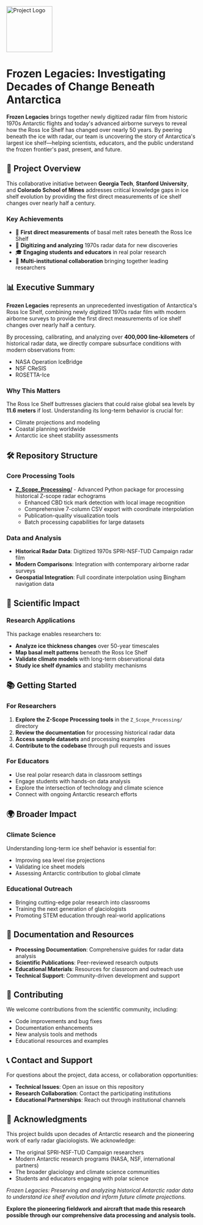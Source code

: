 <p align="left">
  <img src="Z_Scope_Processing/docs/logo-echo-explore-combine-wbg.png" alt="Project Logo" height="120">
  <span style="font-size:2em; vertical-align: middle;"></span>
</p>

# Frozen Legacies: Investigating Decades of Change Beneath Antarctica

**Frozen Legacies** brings together newly digitized radar film from historic 1970s Antarctic flights and today's advanced airborne surveys to reveal how the Ross Ice Shelf has changed over nearly 50 years. By peering beneath the ice with radar, our team is uncovering the story of Antarctica's largest ice shelf—helping scientists, educators, and the public understand the frozen frontier's past, present, and future.

## 🚀 Project Overview

This collaborative initiative between **Georgia Tech**, **Stanford University**, and **Colorado School of Mines** addresses critical knowledge gaps in ice shelf evolution by providing the first direct measurements of ice shelf changes over nearly half a century.

### Key Achievements

- 🎯 **First direct measurements** of basal melt rates beneath the Ross Ice Shelf
- 📼 **Digitizing and analyzing** 1970s radar data for new discoveries  
- 🎓 **Engaging students and educators** in real polar research
- 🤝 **Multi-institutional collaboration** bringing together leading researchers

## 📊 Executive Summary

**Frozen Legacies** represents an unprecedented investigation of Antarctica's Ross Ice Shelf, combining newly digitized 1970s radar film with modern airborne surveys to provide the first direct measurements of ice shelf changes over nearly half a century.

By processing, calibrating, and analyzing over **400,000 line-kilometers** of historical radar data, we directly compare subsurface conditions with modern observations from:
- NASA Operation IceBridge
- NSF CReSIS
- ROSETTA-Ice

### Why This Matters

The Ross Ice Shelf buttresses glaciers that could raise global sea levels by **11.6 meters** if lost. Understanding its long-term behavior is crucial for:
- Climate projections and modeling
- Coastal planning worldwide
- Antarctic ice sheet stability assessments

## 🛠️ Repository Structure

### Core Processing Tools

- **[Z_Scope_Processing/](Z_Scope_Processing/)** - Advanced Python package for processing historical Z-scope radar echograms
  - Enhanced CBD tick mark detection with local image recognition
  - Comprehensive 7-column CSV export with coordinate interpolation
  - Publication-quality visualization tools
  - Batch processing capabilities for large datasets

### Data and Analysis

- **Historical Radar Data**: Digitized 1970s SPRI-NSF-TUD Campaign radar film
- **Modern Comparisons**: Integration with contemporary airborne radar surveys
- **Geospatial Integration**: Full coordinate interpolation using Bingham navigation data

## 🔬 Scientific Impact

### Research Applications

This package enables researchers to:
- **Analyze ice thickness changes** over 50-year timescales
- **Map basal melt patterns** beneath the Ross Ice Shelf
- **Validate climate models** with long-term observational data
- **Study ice shelf dynamics** and stability mechanisms

## 📚 Getting Started

### For Researchers

1. **Explore the Z-Scope Processing tools** in the `Z_Scope_Processing/` directory
2. **Review the documentation** for processing historical radar data
3. **Access sample datasets** and processing examples
4. **Contribute to the codebase** through pull requests and issues

### For Educators

- Use real polar research data in classroom settings
- Engage students with hands-on data analysis
- Explore the intersection of technology and climate science
- Connect with ongoing Antarctic research efforts

## 🌍 Broader Impact

### Climate Science

Understanding long-term ice shelf behavior is essential for:
- Improving sea level rise projections
- Validating ice sheet models
- Assessing Antarctic contribution to global climate

### Educational Outreach

- Bringing cutting-edge polar research into classrooms
- Training the next generation of glaciologists
- Promoting STEM education through real-world applications

## 📖 Documentation and Resources

- **Processing Documentation**: Comprehensive guides for radar data analysis
- **Scientific Publications**: Peer-reviewed research outputs
- **Educational Materials**: Resources for classroom and outreach use
- **Technical Support**: Community-driven development and support

## 🤝 Contributing

We welcome contributions from the scientific community, including:
- Code improvements and bug fixes
- Documentation enhancements
- New analysis tools and methods
- Educational resources and examples

## 📞 Contact and Support

For questions about the project, data access, or collaboration opportunities:
- **Technical Issues**: Open an issue on this repository
- **Research Collaboration**: Contact the participating institutions
- **Educational Partnerships**: Reach out through institutional channels

## 🙏 Acknowledgments

This project builds upon decades of Antarctic research and the pioneering work of early radar glaciologists. We acknowledge:
- The original SPRI-NSF-TUD Campaign researchers
- Modern Antarctic research programs (NASA, NSF, international partners)
- The broader glaciology and climate science communities
- Students and educators engaging with polar science

*Frozen Legacies: Preserving and analyzing historical Antarctic radar data to understand ice shelf evolution and inform future climate projections.*

**Explore the pioneering fieldwork and aircraft that made this research possible through our comprehensive data processing and analysis tools.**

